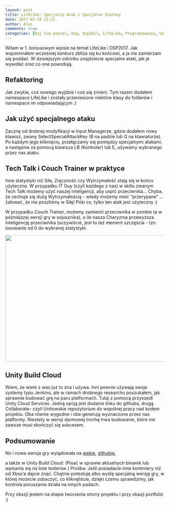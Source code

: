 ```yaml
---
layout: post
title: LifeLike: Specjalny Atak i Specjalne Statusy
date: 2017-05-18 22:11
author: Alus
comments: true
categories: [Daj Się poznać, dsp, dsp2017, LifeLike, Programowanie, Unity3d, unity3d]
---
```

Witam w 1. bonusowym wpisie na temat LifeLike i DSP2017. Jak wspominałem wcześniej konkurs zbliża się ku końcowi, a ja nie zamierzam się poddać. W dzisiejszym odcinku znajdziecie specjalne ataki, jak je wywołać oraz co one powodują.
<!--more-->
<h2>Refaktoring</h2>
Jak zwykle, coś nowego wyjdzie i coś się zmieni. Tym razem dodałem namespace LifeLike i zostały przeniesione niektóre klasy do folderów i namespace im odpowiadającym :)
<h2>Jak użyć specjalnego ataku</h2>
Zacznę od drobnej modyfikacji w Input Managerze, gdzie dodałem nowy klawisz, zwany SelectSpecialAttackKey (B na padzie lub Q na klawiaturze). Po każdym jego kliknięciu, przełączamy się pomiędzy specjalnymi atakami, a następnie za pomocą klawisza LB (Kontroler) lub E, używamy wybranego przez nas ataku.
<h2>Tech Talk i Couch Trainer w praktyce</h2>
Inne statystyki niż Siła, Zręczność czy Wytrzymałość stają się w końcu użyteczne.
W przypadku IT Guy (czyli każdego z nas) w skillu zwanym Tech Talk możemy użyć naszej inteligencji, aby uspić przeciwnika… Chyba, że cechuje się dużą Wytrzymałością - wtedy możemy mieć “przerypane” … żałować, że nie poszliśmy w Siłę!
Póki co, tylko ten atak jest użyteczny :)

W przypadku Couch Trainer, możemy zamienić przeciwnika w zombie (a w późniejszej wersji gry w sojusznika), o ile nasza Charyzma przewyższa Inteligencję przeciwnika (oczywiście, jest tu też element szczęścia - tzn. losowanie od 0 do wybranej statystyki.

<a href="http://szymonmotyka.pl/wp-content/uploads/2017/05/Screenshot-2017-05-18-23.18.27.png"><img class="aligncenter size-large wp-image-1784" src="http://szymonmotyka.pl/wp-content/uploads/2017/05/Screenshot-2017-05-18-23.18.27-785x491.png" alt="" width="640" height="400" /></a>
<h2>Unity Build Cloud</h2>
Wiem, że wiele z was już to zna i używa. Inni pewnie używają swoje systemy typu Jenkins, ale w ramach drobnego researchu poszukałem, jak sprawnie budować grę na paru platformach. Tutaj z pomocą przyszedł Unity Cloud Services. Jedną opcją jest dodanie linku do githuba, drugą Collaborate- czyli Unitowskie repozytorium do wspólnej pracy nad kodem projektu. Oba równie wygodne i oba generują wyznaczone przez nas platformy. Niestety w wersji darmowej trochę trwa budowanie, które nie zawsze musi skończyć się sukcesem.
<h2>Podsumowanie</h2>
No i nowa wersja gry wylądowała na <a href="https://aluspl.github.io/RogueLikeDSP/Versions/version7">webie</a>, <a href="https://github.com/aluspl/RogueLikeDSP">githubie</a>,

a także w Unity Build Cloud: (Pisać w sprawie aktualnych binarek lub wpisania się na liste testerów )
Prośba: Jeśli posiadacie inne kontrolery niż od Xbox’a dajcie znać. Chętnie potestuję albo wyślę specjalną wersję gry, w której możecie zobaczyć, co kliknęliście, dzięki czemu sprawdzimy, jak kontrola poruszania działa na innych padach.

Przy okazji jestem na etapie tworzenia strony projektu i przy okazji portfolio :)

&nbsp;
